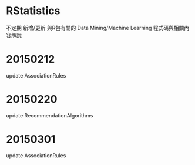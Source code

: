 # RStatistics
不定期 新增/更新 與R包有關的 Data Mining/Machine Learning 程式碼與相關內容解說

# 20150212
update AssociationRules

# 20150220
update RecommendationAlgorithms

# 20150301
update AssociationRules
